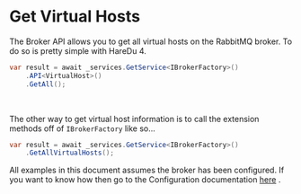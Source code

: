# Get Virtual Hosts

The Broker API allows you to get all virtual hosts on the RabbitMQ broker. To do so is pretty simple with HareDu 4.

```c#
var result = await _services.GetService<IBrokerFactory>()
    .API<VirtualHost>()
    .GetAll();
```
<br>

The other way to get virtual host information is to call the extension methods off of ```IBrokerFactory``` like so...

```c#
var result = await _services.GetService<IBrokerFactory>()
    .GetAllVirtualHosts();
```

All examples in this document assumes the broker has been configured. If you want to know how then go to the Configuration documentation [here](https://github.com/ahives/HareDu2/blob/master/docs/configuration.md) .

